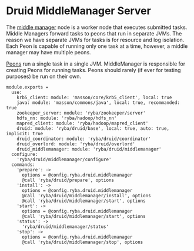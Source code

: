 
# Druid MiddleManager Server

The [middle manager] node is a worker node that executes submitted tasks. Middle Managers forward tasks to peons that run in separate JVMs. The reason we have separate JVMs for tasks is for resource and log isolation. Each Peon is capable of running only one task at a time, however, a middle manager may have multiple peons.

[Peons] run a single task in a single JVM. MiddleManager is responsible for creating Peons for running tasks. Peons should rarely (if ever for testing purposes) be run on their own.

[middle manager]: http://druid.io/docs/latest/design/middlemanager.html
[peons]: http://druid.io/docs/latest/design/peons.html

    module.exports =
      use:
        krb5_client: module: 'masson/core/krb5_client', local: true
        java: module: 'masson/commons/java', local: true, recommanded: true
        zookeeper_server: module: 'ryba/zookeeper/server'
        hdfs_nn: module: 'ryba/hadoop/hdfs_nn'
        mapred_client: module: 'ryba/hadoop/mapred_client'
        druid: module: 'ryba/druid/base', local: true, auto: true, implicit: true
        druid_coordinator: module: 'ryba/druid/coordinator'
        druid_overlord: module: 'ryba/druid/overlord'
        druid_middlemanager: module: 'ryba/druid/middlemanager'
      configure:
        'ryba/druid/middlemanager/configure'
      commands:
        'prepare': ->
          options = @config.ryba.druid.middlemanager
          @call 'ryba/druid/prepare', options
        'install': ->
          options = @config.ryba.druid.middlemanager
          @call 'ryba/druid/middlemanager/install', options
          @call 'ryba/druid/middlemanager/start', options
        'start': ->
          options = @config.ryba.druid.middlemanager
          @call 'ryba/druid/middlemanager/start', options
        'status': ->
          'ryba/druid/middlemanager/status'
        'stop': ->
          options = @config.ryba.druid.middlemanager
          @call 'ryba/druid/middlemanager/stop', options
